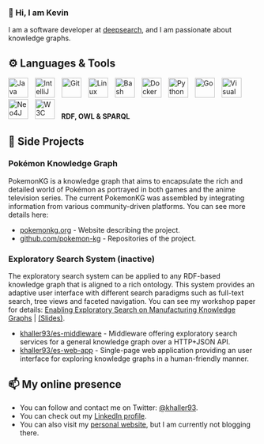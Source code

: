 ### 👋 Hi, I am Kevin

I am a software developer at [deepsearch](https://deepassist.com/de/startseite/), and I am passionate about knowledge graphs.

## ⚙️ Languages & Tools
<p>
  <img alt="Java" width="40px" style="padding-right:10px;" src="https://cdn.jsdelivr.net/gh/devicons/devicon@latest/icons/java/java-original.svg"/>
  <img alt="IntelliJ" width="40px" style="padding-right:10px;" src="https://cdn.jsdelivr.net/gh/devicons/devicon@latest/icons/intellij/intellij-original.svg"/>
  <img alt="Git" width="40px" style="padding-right:10px;" src="https://cdn.jsdelivr.net/gh/devicons/devicon@latest/icons/git/git-original.svg"/>
  <img alt="Linux" width="40px" style="padding-right:10px;" src="https://cdn.jsdelivr.net/gh/devicons/devicon@latest/icons/linux/linux-original.svg"/>
  <img alt="Bash" width="40px" style="padding-right:10px;" src="https://cdn.jsdelivr.net/gh/devicons/devicon@latest/icons/bash/bash-original.svg"/>
  <img alt="Docker" width="40px" style="padding-right:10px;" src="https://cdn.jsdelivr.net/gh/devicons/devicon@latest/icons/docker/docker-original.svg"/>
  <img alt="Python" width="40px" style="padding-right:10px;" src="https://cdn.jsdelivr.net/gh/devicons/devicon@latest/icons/python/python-original.svg"/>
  <img alt="Go" width="40px" style="padding-right:10px;" src="https://cdn.jsdelivr.net/gh/devicons/devicon@latest/icons/go/go-original.svg"/>
  <img alt="Visual Studio Code" width="40px" style="padding-right:10px;" src="https://cdn.jsdelivr.net/gh/devicons/devicon@latest/icons/vscode/vscode-original.svg"/>
  <img alt="Neo4J" width="40px" style="padding-right:10px;" src="https://cdn.jsdelivr.net/gh/devicons/devicon@latest/icons/neo4j/neo4j-original.svg"/>
  <img alt="W3C" width="40px" style="padding-right:10px;" src="https://www.w3.org/Icons/SW/sw-cube-v.svg"/><strong>&nbsp;RDF, OWL & SPARQL</strong>
</p>

## 🔭 Side Projects

### Pokémon Knowledge Graph
PokemonKG is a knowledge graph that aims to encapsulate the rich and detailed world of Pokémon as portrayed in both games and the anime television series. The current PokemonKG was assembled by integrating information from various community-driven platforms. You can see more details here:

 * [pokemonkg.org](https://pokemonkg.org/) - Website describing the project.
 * [github.com/pokemon-kg](https://github.com/pokemon-kg) - Repositories of the project.

### Exploratory Search System (inactive)
The exploratory search system can be applied to any RDF-based knowledge graph that is aligned to a rich ontology. This system provides an adaptive user interface with different search paradigms such as full-text search, tree views and faceted navigation. You can see my workshop paper for details: [Enabling Exploratory Search on Manufacturing Knowledge Graphs](https://ceur-ws.org/Vol-3253/paper2.pdf) | [(Slides)](https://kevinhaller.dev/papers/22-voila-slides.pdf).

* [khaller93/es-middleware](https://github.com/khaller93/es-middleware) - Middleware offering exploratory search services for a general knowledge graph over a HTTP+JSON API.
* [khaller93/es-web-app](https://github.com/khaller93/es-web-app) - Single-page web application providing an user interface for exploring knowledge graphs in a human-friendly manner.

## 📫 My online presence

* You can follow and contact me on Twitter: [@khaller93](https://twitter.com/khaller93).
* You can check out my [LinkedIn profile](https://www.linkedin.com/in/kevin-haller-83b296aa/).
* You can also visit my [personal website](https://kevinhaller.dev/), but I am currently not blogging there.
